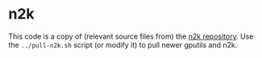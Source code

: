 # n2k

This code is a copy of (relevant source files from) the [n2k repository](https://github.com/kmsmith137/n2k/tree/triangle). Use the `../pull-n2k.sh` script (or modify it) to pull newer gputils and n2k.
